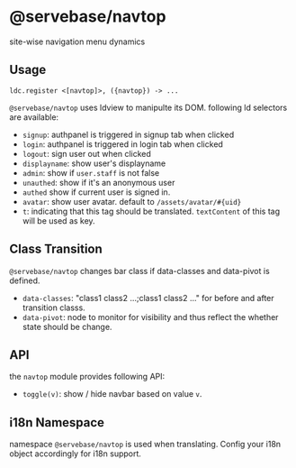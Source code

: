 # @servebase/navtop

site-wise navigation menu dynamics


## Usage

    ldc.register <[navtop]>, ({navtop}) -> ...


`@servebase/navtop` uses ldview to manipulte its DOM. following ld selectors are available:

 - `signup`: authpanel is triggered in signup tab when clicked
 - `login`: authpanel is triggered in login tab when clicked
 - `logout`: sign user out when clicked
 - `displayname`: show user's displayname
 - `admin`: show if `user.staff` is not false
 - `unauthed`: show if it's an anonymous user
 - `authed` show if current user is signed in.
 - `avatar`: show user avatar. default to `/assets/avatar/#{uid}`
 - `t`: indicating that this tag should be translated. `textContent` of this tag will be used as key.


## Class Transition

`@servebase/navtop` changes bar class if data-classes and data-pivot is defined.

 - `data-classes`: "class1 class2 ...;class1 class2 ..." for before and after transition classs.
 - `data-pivot`: node to monitor for visibility and thus reflect the whether state should be change.


## API

the `navtop` module provides following API:

 - `toggle(v)`: show / hide navbar based on value `v`.


## i18n Namespace

namespace `@servebase/navtop` is used when translating. Config your i18n object accordingly for i18n support.
